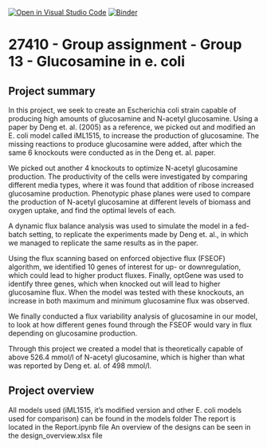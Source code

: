 [![Open in Visual Studio Code](https://classroom.github.com/assets/open-in-vscode-c66648af7eb3fe8bc4f294546bfd86ef473780cde1dea487d3c4ff354943c9ae.svg)](https://classroom.github.com/online_ide?assignment_repo_id=9284979&assignment_repo_type=AssignmentRepo)
[![Binder](https://mybinder.org/badge_logo.svg)](https://mybinder.org/v2/gh/27410/27410-group-assigment-group-13-glucosamine-in-e-coli/main)

# 27410 - Group assignment - Group 13 - Glucosamine in e. coli

## Project summary
In this project, we seek to create an Escherichia coli strain capable of producing high amounts of glucosamine and N-acetyl glucosamine. Using a paper by Deng et. al. (2005) as a reference, we picked out and modified an E. coli model called iML1515, to increase the production of glucosamine. The missing reactions to produce glucosamine were added, after which the same 6 knockouts were conducted as in the Deng et. al. paper.

We picked out another 4 knockouts to optimize N-acetyl glucosamine production. The productivity of the cells were investigated by comparing different media types, where it was found that addition of ribose increased glucosamine production. Phenotypic phase planes were used to compare the production of N-acetyl glucosamine at different levels of biomass and oxygen uptake, and find the optimal levels of each. 

A dynamic flux balance analysis was used to simulate the model in a fed-batch setting, to replicate the experiments made by Deng et. al., in which we managed to replicate the same results as in the paper. 

Using the flux scanning based on enforced objective flux (FSEOF) algorithm, we identified 10 genes of interest for up- or downregulation, which could lead to higher product fluxes.
Finally, optGene was used to identify three genes, which when knocked out will lead to higher glucosamine flux. When the model was tested with these knockouts, an increase in both maximum and minimum glucosamine flux was observed.

We finally conducted a flux variability analysis of glucosamine in our model, to look at how different genes found through the FSEOF would vary in flux depending on glucosamine production.

Through this project we created a model that is theoretically capable of above 526.4 mmol/l of N-acetyl glucosamine, which is higher than what was reported by Deng et. al. of 498 mmol/l.



## Project overview
All models used (iML1515, it’s modified version and other E. coli models used for comparison) can be found in the models folder
The report is located in the Report.ipynb file
An overview of the designs can be seen in the design_overview.xlsx file



